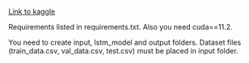[Link to kaggle](https://www.kaggle.com/c/friends-classification/overview)

Requirements listed in requirements.txt. Also you need cuda==11.2.

You need to create input, lstm_model and output folders. Dataset files (train_data.csv, val_data.csv, test.csv) must be placed in input folder.

